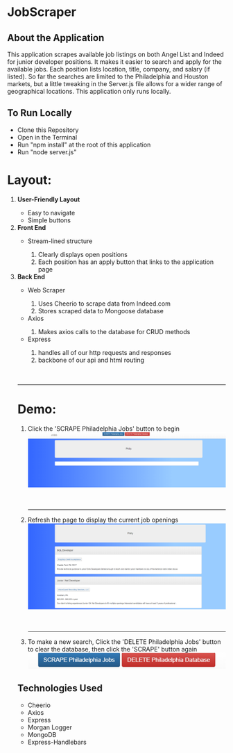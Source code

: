 # JobScraper

## About the Application
This application scrapes available job listings on both Angel List and Indeed for junior developer positions. It makes it easier to search and apply for the available jobs. Each position lists location, title, company, and salary (if listed). So far the searches are limited to the Philadelphia and Houston markets, but a little tweaking in the Server.js file allows for a wider range of geographical locations. This application only runs locally.

## To Run Locally
* Clone this Repository
* Open in the Terminal
* Run "npm install" at the root of this application
* Run "node server.js"

<h1>Layout:</h1>
<ol>
<li><strong>User-Friendly Layout</strong></li>
<ul>
    <li>Easy to navigate</li>
    <li>Simple buttons</li>
</ul>

<li><strong>Front End</strong></li>
    <ul>
        <li>Stream-lined structure</li>
            <ol>
                <li>Clearly displays open positions</li>
                <li>Each position has an apply button that links to the application page</li>
            </ol>
    </ul>
<li><strong>Back End</strong></li>
    <ul>
        <li>Web Scraper</li>
        <ol>
            <li>Uses Cheerio to scrape data from Indeed.com</li>
            <li>Stores scraped data to Mongoose database</li>
        </ol>
        <li>Axios</li>
        <ol>
            <li>Makes axios calls to the database for CRUD methods</li>
        </ol>
         <li>Express</li>
      <ol>
         <li>handles all of our http requests and responses</li>
         <li>backbone of our api and html routing</li>
      </ol>
    </ul>

<br>
<br>
<hr>

<h1>Demo:</h1>

<ol>

<li>Click the 'SCRAPE Philadelphia Jobs' button to begin</li>
<img src='./screenshots/emptyHome.png'>

<br>
<br>
<br>
<hr>

<li>Refresh the page to display the current job openings</li>
<img src='./screenshots/jobs.png'>

<br>
<br>
<br>
<hr>

<li>To make a new search, Click the 'DELETE Philadelphia Jobs' button to clear the database, then click the 'SCRAPE' button again</li>
<img src='./screenshots/buttons.png'>



</ol>


## Technologies Used
* Cheerio
* Axios
* Express 
* Morgan Logger
* MongoDB
* Express-Handlebars
